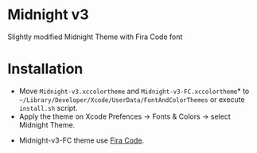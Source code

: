 # Midnight v3
Slightly modified Midnight Theme with Fira Code font

# Installation
- Move `Midnight-v3.xccolortheme` and `Midnight-v3-FC.xccolortheme`* to `~/Library/Developer/Xcode/UserData/FontAndColorThemes` or execute `install.sh` script.
- Apply the theme on Xcode Prefences -> Fonts & Colors -> select Midnight Theme.

* Midnight-v3-FC theme use [Fira Code](https://github.com/tonsky/FiraCode).
